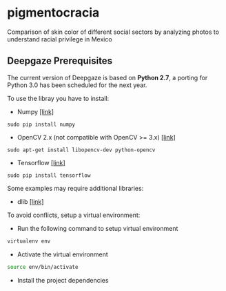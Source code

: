 # pigmentocracia
Comparison of skin color of different social sectors by analyzing photos to understand racial privilege in Mexico

Deepgaze Prerequisites
------------

The current version of Deepgaze is based on **Python 2.7**, a porting for Python 3.0 has been scheduled for the next year.

To use the libray you have to install:

- Numpy [[link]](http://www.numpy.org/)

```shell
sudo pip install numpy
```

- OpenCV 2.x (not compatible with OpenCV >= 3.x) [[link]](http://opencv.org/)

```shell
sudo apt-get install libopencv-dev python-opencv
```

- Tensorflow [[link]](https://www.tensorflow.org/)

```shell
sudo pip install tensorflow
```

Some examples may require additional libraries:

- dlib [[link]](http://dlib.net/)

To avoid conflicts, setup a virtual environment:

* Run the following command to setup virtual environment

```sh
virtualenv env
```

* Activate the virtual environment

```sh
source env/bin/activate
```

* Install the project dependencies